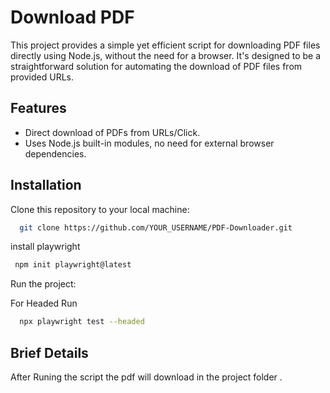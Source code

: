 # Download PDF

This project provides a simple yet efficient script for downloading PDF files directly using Node.js, without the need for a browser. It's designed to be a straightforward solution for automating the download of PDF files from provided URLs.


## Features

- Direct download of PDFs from URLs/Click.
- Uses Node.js built-in modules, no need for external browser dependencies.



## Installation

Clone this repository to your local machine:

```bash
  git clone https://github.com/YOUR_USERNAME/PDF-Downloader.git
```
install playwright 
```bash
 npm init playwright@latest
```
Run the project: 

For Headed Run 
```bash
  npx playwright test --headed 
```


## Brief Details

After Runing the script the pdf will download in the project folder .

